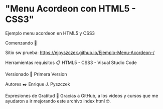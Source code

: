 # "Menu Acordeon con HTML5 - CSS3"

Ejemplo menu acordeon en HTML5 y CSS3 

Comenzando 🚀

Sitio sw prueba: https://ejpyszczek.github.io/Ejemplo-Menu-Acordeon-/

Herramientas requisitos 📋
HTML5 -  CSS3 - Visual Studio Code

Versionado 📌
Primera Version

Autores ✒️
Enrique J. Pyszczek 

Expresiones de Gratitud 🎁
Gracias a GitHub, a los videos y cursos que me ayudaron a ir mejorando este archivo index html 🤓.
